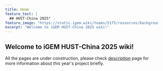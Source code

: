 ```yaml
---
title: Home
feature_text: |
  ## HUST-China 2025"
feature_image: "https://static.igem.wiki/teams/5175/resources/background/bg-04.png"
excerpt: "Welcome to iGEM HUST-China 2025 wiki!"
---
```


<!-- Include lottie animation -->
<!-- <lottie-player id="lottie-animation" src="https://static.igem.wiki/teams/5175/static/lottie-seed.json" background="#B5DDC5" speed="1" direction="1" mode="bounce" loop autoplay></lottie-player> -->

## Welcome to iGEM HUST-China 2025 wiki!

All the pages are under construction, please check [description](description) page for more information about this year's project briefly.


<!-- include index.html -->
